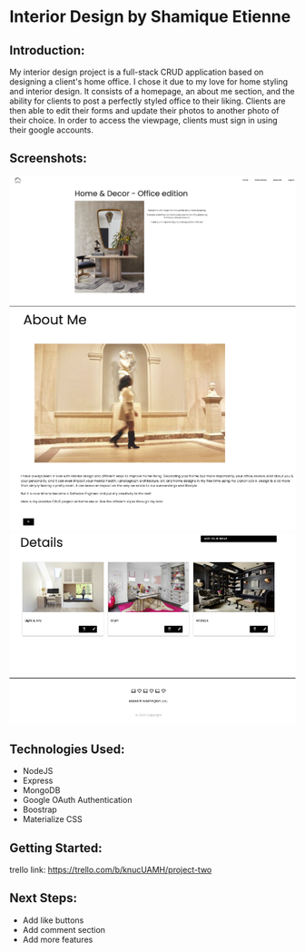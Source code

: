 # Interior Design by Shamique Etienne

## Introduction:
My interior design project is a full-stack CRUD application based on designing a client's home office. I chose it due to my love for home styling and interior design. It consists of a homepage, an about me section, and the ability for clients to post a perfectly styled office to their liking. Clients are then able to edit their forms and update their photos to another photo of their choice. In order to access the viewpage, clients must sign in using their google accounts. 

## Screenshots:
![home](./public/images/homepage.png)
![aboutme](./public/images/abouts.png)
![details](./public/images/details.jpg)


## Technologies Used: 
- NodeJS
- Express
- MongoDB
- Google OAuth Authentication
- Boostrap 
- Materialize CSS

## Getting Started: 
trello link: https://trello.com/b/knucUAMH/project-two 

## Next Steps: 
- Add like buttons
- Add comment section
- Add more features

